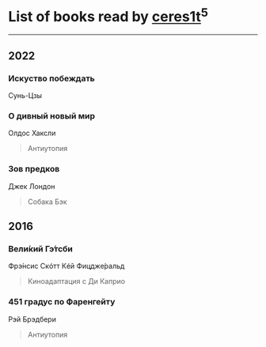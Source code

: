 # List of books read by [ceres1t](https://plus.google.com/u/0/100546060776709792770/)<sup>5</sup>
---

## 2022

### Искуство побеждать
Сунь-Цзы


### О дивный новый мир
Олдос Хаксли
> Антиутопия


### Зов предков
Джек Лондон
> Собака Бэк



## 2016

### Вели́кий Гэ́тсби
Фрэ́нсис Скóтт Кéй Фицдже́ральд
> Киноадаптация с Ди Каприо


### 451 градус по Фаренгейту
Рэй Брэдбери
> Антиутопия



